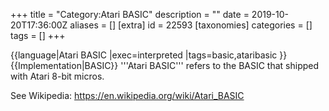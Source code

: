 +++
title = "Category:Atari BASIC"
description = ""
date = 2019-10-20T17:36:00Z
aliases = []
[extra]
id = 22593
[taxonomies]
categories = []
tags = []
+++

{{language|Atari BASIC
          |exec=interpreted
          |tags=basic,ataribasic
          }}
{{Implementation|BASIC}}
'''Atari BASIC''' refers to the BASIC that shipped with Atari 8-bit micros.  

See Wikipedia: https://en.wikipedia.org/wiki/Atari_BASIC
